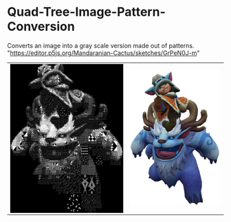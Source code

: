 # Quad-Tree-Image-Pattern-Conversion
Converts an image into a gray scale version made out of patterns.
"https://editor.p5js.org/Mandaranian-Cactus/sketches/GrPeN0J-m"

<table>
  <tr>
    <td><img align="center" src="End Results/Nunu (Converted).PNG"></td>
    <td><img align="center" src="End Results/Nunu (Original).png"></td>
  </tr>
</table>
